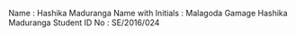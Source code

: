 Name : Hashika Maduranga
Name with Initials : Malagoda Gamage Hashika Maduranga
Student ID No : SE/2016/024
